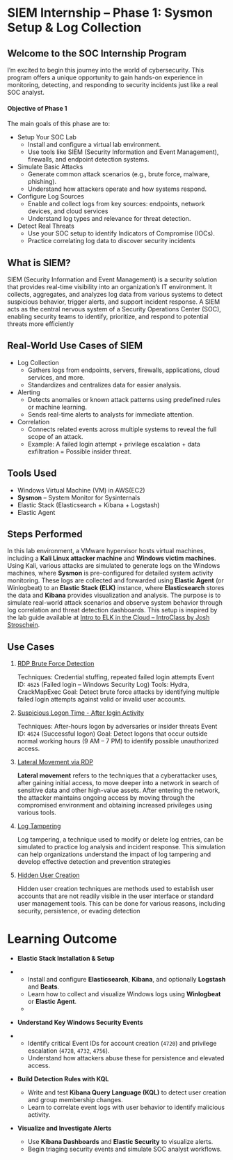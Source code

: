 # SIEM Internship – Phase 1: Sysmon Setup & Log Collection

## **Welcome to the SOC Internship Program**

 I’m excited to begin this journey into the world of cybersecurity. This program offers a unique opportunity to gain hands-on experience in monitoring, detecting, and responding to security incidents just like a real SOC analyst.

#### Objective of Phase 1
The main goals of this phase are to:
-  Setup Your SOC Lab
	- Install and configure a virtual lab environment.
	- Use tools like SIEM (Security Information and Event Management), firewalls, and endpoint detection systems.
-  Simulate Basic Attacks
	- Generate common attack scenarios (e.g., brute force, malware, phishing).
	- Understand how attackers operate and how systems respond.
- Configure Log Sources
	 - Enable and collect logs from key sources: endpoints, network devices, and cloud services
	 - Understand log types and relevance for threat detection.
- Detect Real Threats
	- Use your SOC setup to identify Indicators of Compromise (IOCs).
	- Practice correlating log data to discover security incidents

## What is SIEM?

SIEM (Security Information and Event Management) is a security solution that provides real-time visibility into an organization’s IT environment. It collects, aggregates, and analyzes log data from various systems to detect suspicious behavior, trigger alerts, and support incident response. A SIEM acts as the central nervous system of a Security Operations Center (SOC), enabling security teams to identify, prioritize, and respond to potential threats more efficiently

## Real-World Use Cases of SIEM
- Log Collection
	- Gathers logs from endpoints, servers, firewalls, applications, cloud services, and more.
	- Standardizes and centralizes data for easier analysis.
- Alerting
	 - Detects anomalies or known attack patterns using predefined rules or machine learning.
	 - Sends real-time alerts to analysts for immediate attention.
- Correlation
	-  Connects related events across multiple systems to reveal the full scope of an attack.
	- Example: A failed login attempt + privilege escalation + data exfiltration = Possible insider threat.
## Tools Used

- Windows Virtual Machine (VM) in AWS(EC2)
- **Sysmon** – System Monitor for Sysinternals
- Elastic Stack (Elasticsearch + Kibana + Logstash)
- Elastic Agent 

## Steps Performed

In this lab environment, a VMware hypervisor hosts virtual machines, including a **Kali Linux attacker machine** and **Windows victim machines**. Using Kali, various attacks are simulated to generate logs on the Windows machines, where **Sysmon** is pre-configured for detailed system activity monitoring. These logs are collected and forwarded using **Elastic Agent** (or Winlogbeat) to an **Elastic Stack (ELK)** instance, where **Elasticsearch** stores the data and **Kibana** provides visualization and analysis. The purpose is to simulate real-world attack scenarios and observe system behavior through log correlation and threat detection dashboards. This setup is inspired by the lab guide available at [Intro to ELK in the Cloud – IntroClass by Josh Stroschein](https://github.com/strandjs/IntroLabs/blob/master/IntroClassFiles/Tools/IntroClass/md/elk_in_the_cloud.md).

## Use Cases

1. [ RDP Brute Force Detection](<writeups/Use Case 1 Brute Force Detection/Readme.md>)

	Techniques: Credential stuffing, repeated failed login attempts Event ID: `4625` (Failed login – Windows Security Log) Tools: Hydra, CrackMapExec
	Goal: Detect brute force attacks by identifying multiple failed login attempts against valid or invalid user accounts.
	
2. [ Suspicious Logon Time - After login Activity](<writeups/Use Case 2 Suspicious Logon Times/Readme.md>)

    Techniques: After-hours logon by adversaries or insider threats
    Event ID: `4624` (Successful logon)
    Goal: Detect logons that occur outside normal working hours (9 AM – 7 PM) to identify possible unauthorized access.

3. [Lateral Movement via RDP](<writeups/Use Case 3 Lateral Movement Via RDP/Readme.md>)

    **Lateral movement** refers to the techniques that a cyberattacker uses, after gaining initial access, to move deeper into a network in search of sensitive data and other high-value assets. After entering the network, the attacker maintains ongoing access by moving through the compromised environment and obtaining increased privileges using various tools.
    
4. [Log Tampering](<writeups/Use Case 4 Log Tampering/Readme.md>)

    Log tampering, a technique used to modify or delete log entries, can be simulated to practice log analysis and incident response. This simulation can help organizations understand the impact of log tampering and develop effective detection and prevention strategies
    
5. [Hidden User Creation](<writeups/Use Case 5 Hidden User creation/Readme.md>)

	  Hidden user creation techniques are methods used to establish user accounts that are not readily visible in the user interface or standard user management tools. This can be done for various reasons, including security, persistence, or evading detection
# Learning Outcome

- **Elastic Stack Installation & Setup**
- 
    - Install and configure **Elasticsearch**, **Kibana**, and optionally **Logstash** and **Beats**.
    - Learn how to collect and visualize Windows logs using **Winlogbeat** or **Elastic Agent**.
    - 
- **Understand Key Windows Security Events**
- 
    - Identify critical Event IDs for account creation (`4720`) and privilege escalation (`4728`, `4732`, `4756`).
    - Understand how attackers abuse these for persistence and elevated access.
        
- **Build Detection Rules with KQL**
    
    - Write and test **Kibana Query Language (KQL)** to detect user creation and group membership changes.
    - Learn to correlate event logs with user behavior to identify malicious activity.
        
- **Visualize and Investigate Alerts**
    
    - Use **Kibana Dashboards** and **Elastic Security** to visualize alerts.
    - Begin triaging security events and simulate SOC analyst workflows.
